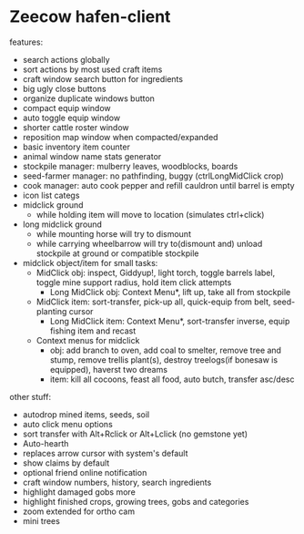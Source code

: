 # Zeecow hafen-client

features:
 - search actions globally
 - sort actions by most used craft items
 - craft window search button for ingredients 
 - big ugly close buttons
 - organize duplicate windows button 
 - compact equip window
 - auto toggle equip window
 - shorter cattle roster window
 - reposition map window when compacted/expanded
 - basic inventory item counter
 - animal window name stats generator
 - stockpile manager: mulberry leaves, woodblocks, boards
 - seed-farmer manager: no pathfinding, buggy (ctrlLongMidClick crop)
 - cook manager: auto cook pepper and refill cauldron until barrel is empty
 - icon list categs
 - midclick ground 
   - while holding item will move to location (simulates ctrl+click)
 - long midclick ground
   - while mounting horse will try to dismount
   - while carrying wheelbarrow will try to(dismount and) unload stockpile at ground or compatible stockpile
 - midclick object/item for small tasks:
   - MidClick obj: inspect, Giddyup!, light torch, toggle barrels label, toggle mine support radius, hold item click attempts
     - Long MidClick obj: Context Menu*, lift up, take all from stockpile
   - MidClick item: sort-transfer, pick-up all, quick-equip from belt, seed-planting cursor
     - Long MidClick item: Context Menu*, sort-transfer inverse, equip fishing item and recast
   - Context menus for midclick 
     - obj: add branch to oven, add coal to smelter, remove tree and stump, remove trellis plant(s), destroy treelogs(if bonesaw is equipped), haverst two dreams
     - item: kill all cocoons, feast all food, auto butch, transfer asc/desc


other stuff:
 - autodrop mined items, seeds, soil
 - auto click menu options  
 - sort transfer with Alt+Rclick or Alt+Lclick (no gemstone yet)
 - Auto-hearth  
 - replaces arrow cursor with system's default
 - show claims by default
 - optional friend online notification
 - craft window numbers, history, search ingredients
 - highlight damaged gobs more  
 - highlight finished crops, growing trees, gobs and categories
 - zoom extended for ortho cam
 - mini trees